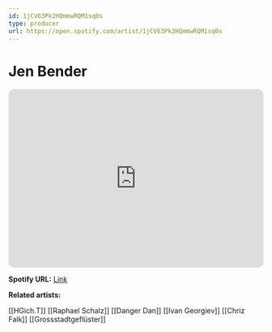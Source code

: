 ```yaml
---
id: 1jCV63Pk2HQmmwRQM1sq0s
type: producer
url: https://open.spotify.com/artist/1jCV63Pk2HQmmwRQM1sq0s
---
```

# Jen Bender

<iframe style="border-radius:12px" src="https://open.spotify.com/embed/artist/1jCV63Pk2HQmmwRQM1sq0s" width="100%" height="352" frameBorder="0" allowfullscreen="" allow="autoplay; clipboard-write; encrypted-media; fullscreen; picture-in-picture" loading="lazy"></iframe>

**Spotify URL:** [Link](https://open.spotify.com/artist/1jCV63Pk2HQmmwRQM1sq0s)

**Related artists:**

[[HGich.T]]
[[Raphael Schalz]]
[[Danger Dan]]
[[Ivan Georgiev]]
[[Chriz Falk]]
[[Grossstadtgeflüster]]
